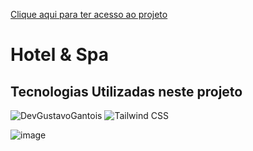 <a href="https://hotel-web-site-react-tailwind-devgustavogantois.vercel.app/">Clique aqui para ter acesso ao projeto</a>

<h1>Hotel & Spa</h1>

<h2>Tecnologias Utilizadas neste projeto</h2>

![DevGustavoGantois](https://img.shields.io/badge/React-20232A?style=for-the-badge&logo=react&logoColor=61DAFB)
![Tailwind CSS](https://img.shields.io/badge/Tailwind_CSS-38B2AC?style=for-the-badge&logo=tailwind-css&logoColor=white)

![image](https://github.com/user-attachments/assets/e6933b9c-05bf-4bfa-ab21-eda76a141ef1)
